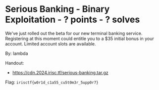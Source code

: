 # Serious Banking - Binary Exploitation - ? points - ? solves

We've just rolled out the beta for our new terminal banking service. Registering at this moment could entitle you to a $35 initial bonus in your account. Limited account slots are available.

By: lambda

Handout:
- https://cdn.2024.irisc.tf/serious-banking.tar.gz

Flag: `irisctf{w0r1d_c1a55_cu5t0m3r_5upp0r7}`
